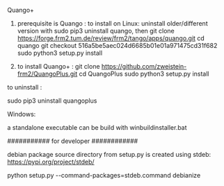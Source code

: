 Quango+

1. prerequisite is Quango : to install on Linux:
 uninstall older/different version with  sudo pip3 uninstall quango, then
git clone https://forge.frm2.tum.de/review/frm2/tango/apps/quango.git
cd quango
git checkout 516a5be5aec024d6685b01e01a971475cd31f682
sudo python3 setup.py install


2. to install Quango+ :
 git clone https://github.com/zweistein-frm2/QuangoPlus.git
cd QuangoPlus
sudo python3 setup.py install

to uninstall :

sudo pip3 uninstall quangoplus

Windows:

a standalone executable can be build with winbuildinstaller.bat


########### for developer ############

debian package source directory from setup.py is created using stdeb:
https://pypi.org/project/stdeb/

python setup.py --command-packages=stdeb.command debianize
